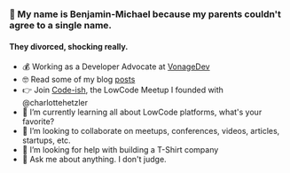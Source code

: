### 👋 My name is Benjamin-Michael because my parents couldn't agree to a single name.
#### They divorced, shocking really.

- 💰 Working as a Developer Advocate at [VonageDev](https://twitter.com/VonageDev) 
- 🤓 Read some of my blog [posts](https://developer.vonage.com/en/blog/authors/benjamin-aronov)
- 👉 Join [Code-ish](https://www.meetup.com/codeish-tlv/), the LowCode Meetup I founded with @charlottehetzler
- 🌱 I’m currently learning all about LowCode platforms, what's your favorite?
- 👯 I’m looking to collaborate on meetups, conferences, videos, articles, startups, etc.
- 🤔 I’m looking for help with building a T-Shirt company
- 💬 Ask me about anything. I don't judge.

<!--
**ruskibenya/ruskibenya** is a ✨ _special_ ✨ repository because its `README.md` (this file) appears on your GitHub profile.

Here are some ideas to get you started:

- 🔭 I’m currently working on ...
- 🌱 I’m currently learning ...
- 👯 I’m looking to collaborate on ...
- 🤔 I’m looking for help with ...
- 💬 Ask me about ...
- 📫 How to reach me: ...
- 😄 Pronouns: ...
- ⚡ Fun fact: ...
-->
